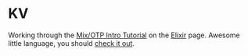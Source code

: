 KV
==

Working through the [Mix/OTP Intro Tutorial](http://elixir-lang.org/getting-started/mix-otp/introduction-to-mix.html) on the [Elixir](http://elixir-lang.org/) page. Awesome little language, you should [check it out](https://github.com/elixir-lang/elixir).
